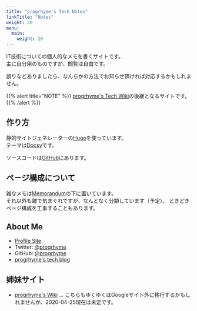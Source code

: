 ```yaml
---
title: "progrhyme's Tech Notes"
linkTitle: "Notes"
weight: 20
menu:
  main:
    weight: 20
---
```


IT技術についての個人的なメモを書くサイトです。  
主に自分用のものですが、閲覧は自由です。

誤りなどありましたら、なんらかの方法でお知らせ頂ければ対応するかもしれません。

{{% alert title="NOTE" %}}
[progrhyme's Tech Wiki](https://sites.google.com/site/progrhymetechwiki/)の後継となるサイトです。
{{% /alert %}}

## 作り方

静的サイトジェネレーターの[Hugo](https://gohugo.io)を使っています。  
テーマは[Docsy](https://www.docsy.dev/)です。

ソースコードは[GitHub](https://github.com/progrhyme/tech-notes)にあります。

## ページ構成について

雑なメモは[Memorandum](./memo/)の下に置いています。  
それ以外も雑で気まぐれですが、なんとなく分類しています（予定）。
ときどきページ構成を工事することもあります。

## About Me

- [Profile Site](https://progrhy.me/)
- Twitter: [@progrhyme](https://twitter.com/progrhyme)
- GitHub: [@progrhyme](https://github.com/progrhyme)
- [progrhyme's tech blog](https://tech-progrhyme.hatenablog.com/ "progrhyme's tech blog")

## 姉妹サイト

- [progrhyme's Wiki](https://sites.google.com/site/progrhymewiki/) ... こちらもゆくゆくはGoogleサイト外に移行するかもしれませんが、2020-04-25現在は未定です。
